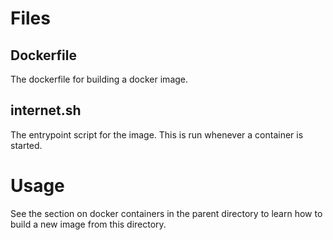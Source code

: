 # Files
## Dockerfile
The dockerfile for building a docker image.
## internet.sh
The entrypoint script for the image. This is run whenever a container is started.
# Usage
See the section on docker containers in the parent directory to learn how to build a new image from this directory.

